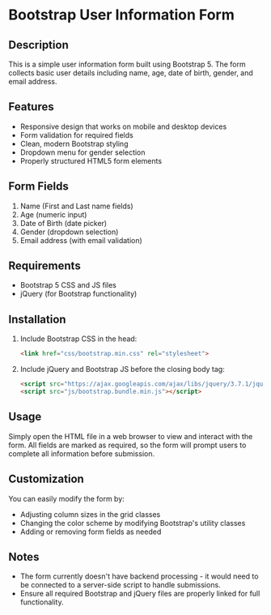 # Bootstrap User Information Form

## Description
This is a simple user information form built using Bootstrap 5. The form collects basic user details including name, age, date of birth, gender, and email address.

## Features
- Responsive design that works on mobile and desktop devices
- Form validation for required fields
- Clean, modern Bootstrap styling
- Dropdown menu for gender selection
- Properly structured HTML5 form elements

## Form Fields
1. Name (First and Last name fields)
2. Age (numeric input)
3. Date of Birth (date picker)
4. Gender (dropdown selection)
5. Email address (with email validation)

## Requirements
- Bootstrap 5 CSS and JS files
- jQuery (for Bootstrap functionality)

## Installation
1. Include Bootstrap CSS in the head:
   ```html
   <link href="css/bootstrap.min.css" rel="stylesheet">
   ```
2. Include jQuery and Bootstrap JS before the closing body tag:
   ```html
   <script src="https://ajax.googleapis.com/ajax/libs/jquery/3.7.1/jquery.min.js"></script>
   <script src="js/bootstrap.bundle.min.js"></script>
   ```

## Usage
Simply open the HTML file in a web browser to view and interact with the form. All fields are marked as required, so the form will prompt users to complete all information before submission.

## Customization
You can easily modify the form by:
- Adjusting column sizes in the grid classes
- Changing the color scheme by modifying Bootstrap's utility classes
- Adding or removing form fields as needed

## Notes
- The form currently doesn't have backend processing - it would need to be connected to a server-side script to handle submissions.
- Ensure all required Bootstrap and jQuery files are properly linked for full functionality.
